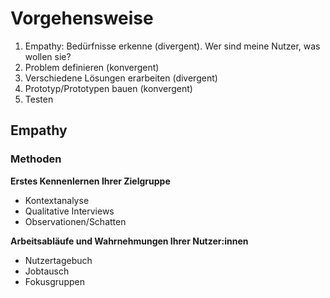 # Vorgehensweise

1. Empathy: Bedürfnisse erkenne (divergent). Wer sind meine Nutzer, was wollen sie?
2. Problem definieren (konvergent)
3. Verschiedene Lösungen erarbeiten (divergent)
4. Prototyp/Prototypen bauen (konvergent)
5. Testen

## Empathy

### Methoden

**Erstes Kennenlernen Ihrer Zielgruppe**

- Kontextanalyse
- Qualitative Interviews
- Observationen/Schatten

**Arbeitsabläufe und Wahrnehmungen Ihrer Nutzer:innen**

- Nutzertagebuch
- Jobtausch
- Fokusgruppen